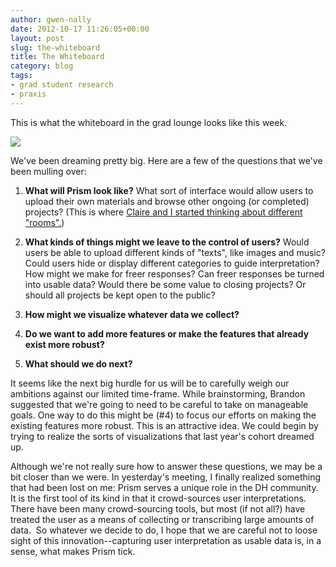 ```yaml
---
author: gwen-nally
date: 2012-10-17 11:26:05+00:00
layout: post
slug: the-whiteboard
title: The Whiteboard
category: blog
tags:
- grad student research
- praxis
---
```


This is what the whiteboard in the grad lounge looks like this week.

[![](http://static.scholarslab.org/wp-content/uploads/2012/10/whiteboard2-300x225.png)](https://scholarslab.org/digital-humanities/the-whiteboard/attachment/whiteboard-3/)

We've been dreaming pretty big. Here are a few of the questions that we've been mulling over:

1. **What will Prism look like?** What sort of interface would allow users to upload their own materials and browse other ongoing (or completed) projects? (This is where [Claire and I started thinking about different "rooms".](https://scholarslab.org/digital-humanities/fun-with-prism/))

2. **What kinds of things might we leave to the control of users?** Would users be able to upload different kinds of "texts", like images and music? Could users hide or display different categories to guide interpretation? How might we make for freer responses? Can freer responses be turned into usable data? Would there be some value to closing projects? Or should all projects be kept open to the public?

3. **How might we visualize whatever data we collect?**   

4. **Do we want to add more features or make the features that already exist more robust?**

5. **What should we do next?**

It seems like the next big hurdle for us will be to carefully weigh our ambitions against our limited time-frame. While brainstorming, Brandon suggested that we're going to need to be careful to take on manageable goals. One way to do this might be (#4) to focus our efforts on making the existing features more robust. This is an attractive idea. We could begin by trying to realize the sorts of visualizations that last year's cohort dreamed up.

Although we're not really sure how to answer these questions, we may be a bit closer than we were. In yesterday's meeting, I finally realized something that had been lost on me: Prism serves a unique role in the DH community. It is the first tool of its kind in that it crowd-sources user interpretations. There have been many crowd-sourcing tools, but most (if not all?) have treated the user as a means of collecting or transcribing large amounts of data.  So whatever we decide to do, I hope that we are careful not to loose sight of this innovation--capturing user interpretation as usable data is, in a sense, what makes Prism tick.
